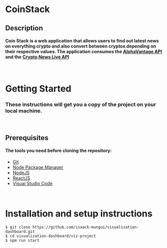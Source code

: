 CoinStack
=============================================

## Description

#### Coin Stack is a web application that allows users to find out latest news on everything crypto and also convert between cryptos depending on their respective values. The application consumes the [AlphaVantage API](https://rapidapi.com/alphavantage/api/alpha-vantage/) and the [Crypto News Live API](https://rapidapi.com/ddeshon/api/crypto-news-live3/)

<br/>

# Getting Started

### These instructions will get you a copy of the project on your local machine.

<br/>

## Prerequisites

#### The tools you need before cloning the repository:

- [Git](https://git-scm.com/)
- [Node Package Manager](https://docs.npmjs.com/)
- [NodeJS](https://nodejs.org/en/)
- [ReactJS](https://reactjs.org/)
- [Visual Studio Code](https://code.visualstudio.com/)
  
<br/>

Installation and setup instructions
====================================================

```
$ git clone https://github.com/isaack-mungui/visualization-dashboard.git
$ cd visualization-dashboard/viz-project
$ npm run start
```
